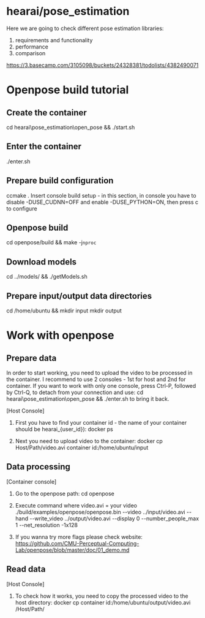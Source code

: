 # hearai/pose_estimation
Here we are going to check different pose estimation libraries:
1. requirements and functionality
2. performance
3. comparison

https://3.basecamp.com/3105098/buckets/24328381/todolists/4382490071

# Openpose build tutorial

## Create the container
cd hearai\pose_estimation\open_pose && ./start.sh

## Enter the container
./enter.sh

## Prepare build configuration
ccmake .
Insert console build setup - in this section, in console you have to disable -DUSE_CUDNN=OFF and enable -DUSE_PYTHON=ON, then press c to configure

## Openpose build
cd openpose/build && make -j`nproc`
## Download models
cd ../models/ && ./getModels.sh

## Prepare input/output data directories
cd /home/ubuntu && mkdir input
mkdir output

# Work with openpose

## Prepare data

In order to start working, you need to upload the video to be processed in the container. I recommend to use 2 consoles - 1st for host and 2nd for container.
 If you want to work with only one console, press Ctrl-P, followed by Ctrl-Q, to detach from your connection and use: 
 cd hearai\pose_estimation\open_pose && ./enter.sh
to bring it back.

[Host Console]
1. First you have to find your container id - the name of your container should be hearai_{user_id}):
docker ps

2. Next you need to upload video to the container:
docker cp Host/Path/video.avi container id:/home/ubuntu/input

## Data processing

[Container console]
1. Go to the openpose path:
cd openpose

2. Execute command where video.avi = your video
./build/examples/openpose/openpose.bin --video ../input/video.avi --hand --write_video ../output/video.avi --display 0 --number_people_max 1 --net_resolution -1x128

3. If you wanna try more flags please check website:
https://github.com/CMU-Perceptual-Computing-Lab/openpose/blob/master/doc/01_demo.md

## Read data

[Host Console]
1. To check how it works, you need to copy the processed video to the host directory:
docker cp container id:/home/ubuntu/output/video.avi /Host/Path/